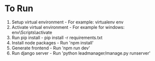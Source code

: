 # To Run

1. Setup virtual environment - For example: virtualenv env
2. Activate virtual environment - For example for windows: env\Scripts\activate
3. Run pip install - pip install -r requirements.txt
4. Install node packages - Run 'npm install'
5. Generate frontend - Run 'npm run dev'
6. Run django server - Run 'python leadmanager/manage.py runserver'
